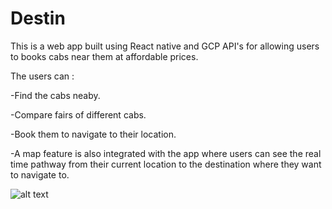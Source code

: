# Destin

This is a web app built using React native and GCP API's for allowing users to books cabs near them at affordable prices.

The users can :

-Find the cabs neaby.

-Compare fairs of different cabs.

-Book them to navigate to their location.

-A map feature is also integrated with the app where users can see the real time pathway from their current location to the destination where they want to navigate   to.

![alt text](http://url/to/img.png)
